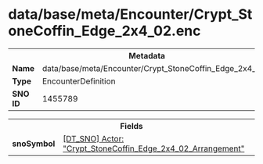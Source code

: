 <h1>data/base/meta/Encounter/Crypt_StoneCoffin_Edge_2x4_02.enc</h1><table><tr><th colspan="100%">Metadata</th></tr><tr><td><b>Name</b></td><td>data/base/meta/Encounter/Crypt_StoneCoffin_Edge_2x4_02.enc</td></tr><tr><td><b>Type</b></td><td>EncounterDefinition</td></tr><tr><td><b>SNO ID</b></td><td>1455789</td></tr></table>

<table><tr><th colspan="100%">Fields</th></tr><tr><td><b>snoSymbol</b></td><td><a href="..\Actor\Crypt_StoneCoffin_Edge_2x4_02_Arrangement.acr">[DT_SNO] Actor: "Crypt_StoneCoffin_Edge_2x4_02_Arrangement"</a></td></tr></table>

